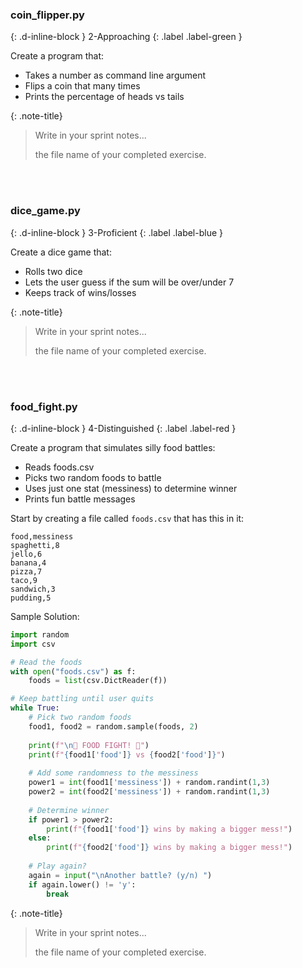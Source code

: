 <!--
---
title: 2. Libraries
parent: DNA Sprint
nav_order: 3
layout: default
---

# Topic
Today's topic is **Libraries**.

All the purple boxes below indicate things to write on your [sprint notes](https://docs.google.com/document/d/1OYb_ZXyfsvn03kMQ8d-ZoNxDCCvYakIet19lYNmfJyk/edit?tab=t.0).

<br><br>

# Purpose

<table>
  <tr>
    <th>Learning:</th>
    <td style="width:100%">learn how to use functions from libraries</td>
  </tr>
  <tr>
    <th>DNA Project:</th>
    <td style="width:100%">use csv library to bring data in from files</td>
  </tr>
</table>

<br><br>

# Sandbox

Create a file called `deck.py` and paste this code:

```python
import random

# A mini card game setup
cards = ["Jack", "Queen", "King"]
print("Original deck:", cards)

# Shuffle the cards
random.shuffle(cards)
print("After shuffle:", cards)

# Draw a random card
chosen = random.choice(cards)
print("You drew:", chosen)
```

<br>
Try these experiments:

1. Run the program 10 times. Keep track of how many times you draw each card.
1. Add two more cards to the list (like "Ace" and "10").
1. Instead of drawing one card, draw two cards (use random.choice() twice).
1. Create a new list with numbers 1-6 (like a die) and use random.choice() on that instead.

{: .note-title}

> Write in your sprint notes...
> 
> something else you might use `random` for

<br><br>

# Walkthrough


1. Grab a blank paper and take notes while you watch [this video](https://www.youtube.com/watch?v=MztLZWibctI) (0:00:00 - 0:17:16).

{: .note-title}

> Before continuing:
>
> Check the box in your sprint notes to indicate that you watched the video and took notes.
>
> You might find your notes helpful in the exercises below.
>
> After that, hang on to your notes because you'll use them again on Assessment Day.

<br><br>

# Exercises


<!-- prettier-ignore-start -->

### coin_flipper.py
{: .d-inline-block }
2-Approaching
{: .label .label-green }

Create a program that:
- Takes a number as command line argument
- Flips a coin that many times
- Prints the percentage of heads vs tails

{: .note-title}

> Write in your sprint notes...
>
> the file name of your completed exercise.

<br><br>

### dice_game.py
{: .d-inline-block }
3-Proficient
{: .label .label-blue }

Create a dice game that:
- Rolls two dice
- Lets the user guess if the sum will be over/under 7
- Keeps track of wins/losses


{: .note-title}

> Write in your sprint notes...
>
> the file name of your completed exercise.

<br><br>



### food_fight.py
{: .d-inline-block }
4-Distinguished
{: .label .label-red }

Create a program that simulates silly food battles:
- Reads foods.csv 
- Picks two random foods to battle
- Uses just one stat (messiness) to determine winner
- Prints fun battle messages

Start by creating a file called `foods.csv` that has this in it:
```
food,messiness
spaghetti,8
jello,6
banana,4
pizza,7
taco,9
sandwich,3
pudding,5
```

Sample Solution:
```python
import random
import csv

# Read the foods
with open("foods.csv") as f:
    foods = list(csv.DictReader(f))

# Keep battling until user quits
while True:
    # Pick two random foods
    food1, food2 = random.sample(foods, 2)
    
    print(f"\n🥊 FOOD FIGHT! 🥊")
    print(f"{food1['food']} vs {food2['food']}")
    
    # Add some randomness to the messiness
    power1 = int(food1['messiness']) + random.randint(1,3)
    power2 = int(food2['messiness']) + random.randint(1,3)
    
    # Determine winner
    if power1 > power2:
        print(f"{food1['food']} wins by making a bigger mess!")
    else:
        print(f"{food2['food']} wins by making a bigger mess!")
    
    # Play again?
    again = input("\nAnother battle? (y/n) ")
    if again.lower() != 'y':
        break
  ```
{: .note-title}

> Write in your sprint notes...
>
> the file name of your completed exercise.

<br><br>


<!-- prettier-ignore-end -->
